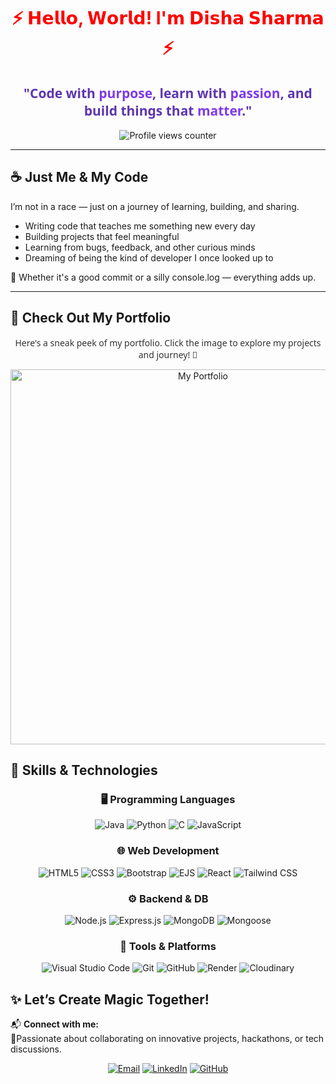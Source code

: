 <h1 align="center" style="color: #FF0000;">⚡️ 𝗛𝗲𝗹𝗹𝗼, 𝗪𝗼𝗿𝗹𝗱!  I'𝗺 𝗗𝗶𝘀𝗵𝗮 𝗦𝗵𝗮𝗿𝗺𝗮  ⚡️</h1> 

<h2 align="center" style="color: #5e35b1; font-family: 'Segoe UI', sans-serif;"> "Code with <span style="color: #7d3aed;">purpose</span>, learn with <span style="color: #7d3aed;">passion</span>, and build things that <span style="color: #7d3aed;">matter</span>." </h2>

<p align="center">
  <img src="https://komarev.com/ghpvc/?username=DishaSharma2005&label=PROFILE+VIEWS&color=7d3aed&style=for-the-badge&labelColor=5e35b1&animation=fade" alt="Profile views counter" /> 
</p>

---
## ☕ Just Me & My Code

I’m not in a race — just on a journey of learning, building, and sharing.

- Writing code that teaches me something new every day  
- Building projects that feel meaningful  
- Learning from bugs, feedback, and other curious minds  
- Dreaming of being the kind of developer I once looked up to

🌸 Whether it's a good commit or a silly console.log — everything adds up.

---
## 🌟 Check Out My Portfolio 

<p align="center" style="font-family: 'Segoe UI', sans-serif; color: #333333;">
  Here's a sneak peek of my portfolio. Click the image to explore my projects and journey! 🚀
</p>



<p align="center">
  <a href="https://disha-portfolio.onrender.com" target="_blank">
    <img src="https://raw.githubusercontent.com/DishaSharma2005/portfolio/main/src/assets/Screenshot%20portfolio.png" alt="My Portfolio" width="600">
  </a>
</p>




## 🧰 Skills & Technologies

<div align="center">

### 🖥️ Programming Languages
![Java](https://img.shields.io/badge/Java-ED8B00?style=for-the-badge&logo=openjdk&logoColor=white)
![Python](https://img.shields.io/badge/Python-3776AB?style=for-the-badge&logo=python&logoColor=white)
![C](https://img.shields.io/badge/C-00599C?style=for-the-badge&logo=c&logoColor=white)
![JavaScript](https://img.shields.io/badge/JavaScript-F7DF1E?style=for-the-badge&logo=javascript&logoColor=black)

### 🌐 Web Development
![HTML5](https://img.shields.io/badge/HTML5-E34F26?style=for-the-badge&logo=html5&logoColor=white)
![CSS3](https://img.shields.io/badge/CSS3-1572B6?style=for-the-badge&logo=css3&logoColor=white)
![Bootstrap](https://img.shields.io/badge/Bootstrap-563D7C?style=for-the-badge&logo=bootstrap&logoColor=white)
![EJS](https://img.shields.io/badge/EJS-FFBA00?style=for-the-badge&logo=ejs&logoColor=black)
![React](https://img.shields.io/badge/React-61DAFB?style=for-the-badge&logo=react&logoColor=black)
![Tailwind CSS](https://img.shields.io/badge/Tailwind_CSS-06B6D4?style=for-the-badge&logo=tailwind-css&logoColor=white)

### ⚙️ Backend & DB
![Node.js](https://img.shields.io/badge/Node.js-339933?style=for-the-badge&logo=node.js&logoColor=white)
![Express.js](https://img.shields.io/badge/Express.js-000000?style=for-the-badge&logo=express&logoColor=white)
![MongoDB](https://img.shields.io/badge/MongoDB-4EA94B?style=for-the-badge&logo=mongodb&logoColor=white)
![Mongoose](https://img.shields.io/badge/Mongoose-800000?style=for-the-badge&logo=mongoose&logoColor=white)

### 🔧 Tools & Platforms
![Visual Studio Code](https://img.shields.io/badge/VS_Code-007ACC?style=for-the-badge&logo=visual-studio-code&logoColor=white)
![Git](https://img.shields.io/badge/Git-F05032?style=for-the-badge&logo=git&logoColor=white)
![GitHub](https://img.shields.io/badge/GitHub-181717?style=for-the-badge&logo=github&logoColor=white)
![Render](https://img.shields.io/badge/Render-46E3B7?style=for-the-badge&logo=render&logoColor=black)
![Cloudinary](https://img.shields.io/badge/Cloudinary-3448C5?style=for-the-badge&logo=cloudinary&logoColor=white)

</div>

## ✨ **Let’s Create Magic Together!**  

📬 **Connect with me:**  
 🌟Passionate about collaborating on innovative projects, hackathons, or tech discussions.  
<div align="center">

[![Email](https://img.shields.io/badge/Email-D14836?style=for-the-badge&logo=gmail&logoColor=white)](mailto:sharmadisha25july@gmail.com)
[![LinkedIn](https://img.shields.io/badge/LinkedIn-0077B5?style=for-the-badge&logo=linkedin&logoColor=white)](https://www.linkedin.com/in/disha-sharma-25072005d)
[![GitHub](https://img.shields.io/badge/GitHub-100000?style=for-the-badge&logo=github&logoColor=white)](https://github.com/DishaSharma2005)

</div>
